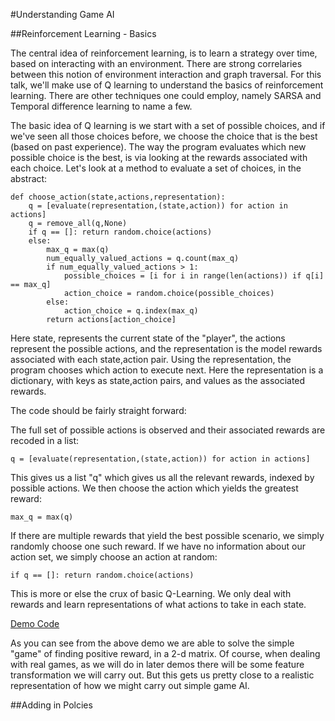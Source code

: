 #Understanding Game AI

##Reinforcement Learning - Basics

The central idea of reinforcement learning, is to learn a strategy over time, based on interacting with an environment.  There are strong correlaries between this notion of environment interaction and graph traversal.  For this talk, we'll make use of Q learning to understand the basics of reinforcement learning.  There are other techniques one could employ, namely SARSA and Temporal difference learning to name a few.  

The basic idea of Q learning is we start with a set of possible choices, and if we've seen all those choices before, we choose the choice that is the best (based on past experience).  The way the program evaluates which new possible choice is the best, is via looking at the rewards associated with each choice.  Let's look at a method to evaluate a set of choices, in the abstract:

```
def choose_action(state,actions,representation):
    q = [evaluate(representation,(state,action)) for action in actions]
    q = remove_all(q,None)
    if q == []: return random.choice(actions)
    else:
        max_q = max(q)
        num_equally_valued_actions = q.count(max_q)
        if num_equally_valued_actions > 1:
            possible_choices = [i for i in range(len(actions)) if q[i] == max_q]
            action_choice = random.choice(possible_choices)
        else:
            action_choice = q.index(max_q)
        return actions[action_choice]
```

Here state, represents the current state of the "player", the actions represent the possible actions, and the representation is the model rewards associated with each state,action pair.  Using the representation, the program chooses which action to execute next.  Here the representation is a dictionary, with keys as state,action pairs, and values as the associated rewards.  

The code should be fairly straight forward: 

The full set of possible actions is observed and their associated rewards are recoded in a list: 

`q = [evaluate(representation,(state,action)) for action in actions]`

This gives us a list "q" which gives us all the relevant rewards, indexed by possible actions.  We then choose the action which yields the greatest reward:

`max_q = max(q)`

If there are multiple rewards that yield the best possible scenario, we simply randomly choose one such reward.  If we have no information about our action set, we simply choose an action at random: 

`if q == []: return random.choice(actions)`

This is more or else the crux of basic Q-Learning.  We only deal with rewards and learn representations of what actions to take in each state.

[Demo Code](https://github.com/EricSchles/open_data_science_east_2016/blob/master/code/basic_rl.py)

As you can see from the above demo we are able to solve the simple "game" of finding positive reward, in a 2-d matrix.  Of course, when dealing with real games, as we will do in later demos there will be some feature transformation we will carry out.  But this gets us pretty close to a realistic representation of how we might carry out simple game AI.

##Adding in Polcies

